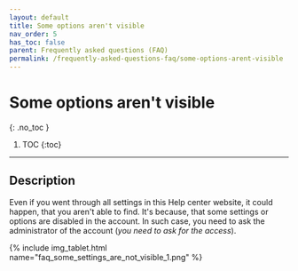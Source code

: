 ```yaml
---
layout: default
title: Some options aren't visible
nav_order: 5
has_toc: false
parent: Frequently asked questions (FAQ)
permalink: /frequently-asked-questions-faq/some-options-arent-visible
---
```


# Some options aren't visible
{: .no_toc }

1. TOC
{:toc}

---

## Description
Even if you went through all settings in this Help center website, it could happen, that you aren't able to find. It's because, that some settings or options are disabled in the account. In such case, you need to ask the administrator of the account (_you need to ask for the access_).

{% include img_tablet.html name="faq_some_settings_are_not_visible_1.png" %}